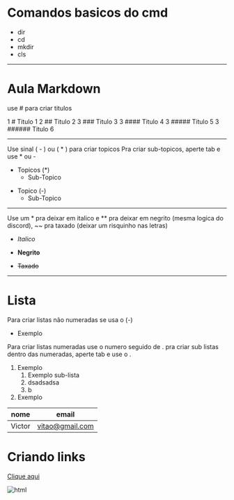 # Comandos basicos do cmd

- dir
- cd
- mkdir
- cls

---

# Aula Markdown

use # para criar titulos 

1 # Titulo 1
2 ## Titulo 2
3 ### Titulo 3
3 #### Titulo 4
3 ##### Titulo 5
3 ###### Titulo 6

---

Use sinal ( - ) ou ( * ) para criar topicos 
Pra criar sub-topicos, aperte tab e use * ou -

* Topicos (*)
    * Sub-Topico
- Topico (-)
    - Sub-Topico

---

Use um * pra deixar em italico e ** pra deixar em negrito (mesma logica do discord), ~~ pra taxado (deixar um risquinho nas letras)

- *Italico*

- **Negrito** 

- ~~Taxado~~

---

# Lista

Para criar listas não numeradas se usa o (-)

- Exemplo


Para criar listas numeradas use o numero seguido de .
pra criar sub listas dentro das numeradas, aperte tab e use o . 

1. Exemplo
    1. Exemplo sub-lista
    2. dsadsadsa
    3. b
2. Exemplo


| nome | email |
|  --   |  --   |
| Victor | vitao@gmail.com |


# Criando links 

[Clique aqui](https://youtu.be/31-zzrPB9BY)



![html](./imagens/html1.png)

